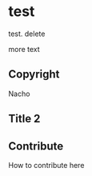 # test
test. delete

more text

## Copyright
Nacho

## Title 2

## Contribute
How to contribute here